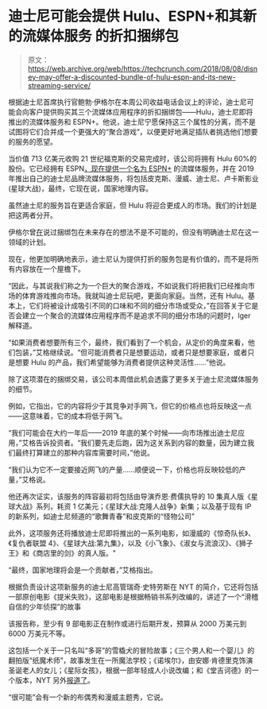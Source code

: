 # 迪士尼可能会提供 Hulu、ESPN+和其新的流媒体服务 的折扣捆绑包

> 原文：<https://web.archive.org/web/https://techcrunch.com/2018/08/08/disney-may-offer-a-discounted-bundle-of-hulu-espn-and-its-new-streaming-service/>

根据迪士尼首席执行官鲍勃·伊格尔在本周公司收益电话会议上的评论，迪士尼可能会向客户提供购买其三个流媒体应用程序的折扣捆绑包——Hulu，迪士尼即将推出的流媒体服务和 ESPN+。他说，迪士尼宁愿保持这三个属性的分离，而不是试图将它们合并成一个更强大的“聚合游戏”，以便更好地满足插队者挑选他们想要的服务的愿望。

当价值 713 亿美元收购 21 世纪福克斯的交易完成时，该公司将拥有 Hulu 60%的股份。它已经拥有 ESPN[，现在提供一个名为 ESPN+](https://web.archive.org/web/20230321164008/https://techcrunch.com/2018/04/12/espn-plus-launch/) 的流媒体服务，并在 2019 年推出自己的迪士尼品牌流媒体服务，将包括皮克斯、漫威、迪士尼、卢卡斯影业(星球大战)，最终，它现在说，国家地理内容。

虽然迪士尼的服务旨在更适合家庭，但 Hulu 将迎合更成人的市场。我们的计划是把这两者分开。

伊格尔曾[在](https://web.archive.org/web/20230321164008/https://www.polygon.com/2017/12/14/16778668/disney-hulu-bundle-disney-ceo)说过捆绑包在未来存在的想法不是不可能的，但没有明确迪士尼在这一领域的计划。

现在，他更加明确地表示，迪士尼认为提供打折的服务包是有价值的，而不是将所有内容放在一个屋檐下。

“因此，与其说我们称之为一个巨大的聚合游戏，不如说我们将把我们已经推向市场的体育游戏推向市场。我就叫迪士尼玩吧，更面向家庭。当然，还有 Hulu。基本上，它们将被设计成吸引不同的口味和不同的细分市场或受众，”在回答关于它是否会建立一个聚合的流媒体应用程序而不是追求不同的细分市场的问题时，Iger 解释道。

“如果消费者想要所有三个，最终，我们看到了一个机会，从定价的角度来看，他们包装，”艾格继续说。“但可能消费者只是想要运动，或者只是想要家庭，或者只是想要 Hulu 的产品，我们希望能够为消费者提供这种灵活性……”他说。

除了这项潜在的捆绑交易，该公司本周借此机会透露了更多关于迪士尼流媒体服务的细节。

例如，它指出，它的内容将少于其竞争对手网飞，但它的价格点也将反映这一点——这意味着，它的成本将低于网飞。

“我们可能会在大约一年后——2019 年底的某个时候——向市场推出迪士尼应用，”艾格告诉投资者。“我们要先走后跑，因为这关系到内容的数量，因为建立我们最终打算建立的那种内容库需要时间，”他说。

“我们认为它不一定要接近网飞的产量……顺便说一下，价格也将反映较低的产量，”艾格说。

他还再次证实，该服务的阵容最初将包括由导演乔恩·费儒执导的 10 集真人版《星球大战》系列，耗资 1 亿美元；《星球大战:克隆人战争》新集；以及基于现有 IP 的新系列，如迪士尼频道的“歌舞青春”和皮克斯的“怪物公司”

此外，这项服务还将播放迪士尼即将推出的一系列电影，如漫威的《惊奇队长》、《复仇者联盟 4》、《星球大战:第九集》，以及《小飞象》、《淑女与流浪汉》、《狮子王》和《商店里的剑》的真人版。"

“最终，国家地理将会是一个贡献者，”艾格指出。

根据负责设计这项新服务的迪士尼高管瑞奇·史特劳斯在 NYT 的简介，它还将包括一部原创电影《提米失败》，这部电影是根据畅销书系列改编的，讲述了一个“滑稽自信的少年侦探”的故事

该报告称，至少有 9 部电影正在制作或进行后期开发，预算从 2000 万美元到 6000 万美元不等。

这包括一个关于一只名叫“多哥”的雪橇犬的冒险故事；《三个男人和一个婴儿》的翻拍版“纸魔术师”，故事发生在一所魔法学校；《诺埃尔》，由安娜·肯德里克饰演圣诞老人的女儿；《星际女孩》，根据一部年轻成人小说改编；和《堂吉诃德》的一个版本，NYT 另外[报道了](https://web.archive.org/web/20230321164008/https://www.nytimes.com/2018/08/05/business/media/disney-streaming-service-ricky-strauss.html)。

“很可能”会有一个新的布偶秀和漫威主题秀，它说。